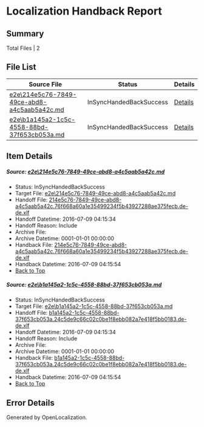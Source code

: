 # <a name='report-top'></a> Localization Handback Report

## Summary
 Total Files | 2

## File List
 Source File | Status | Details 
 ----------- | ------ | ------- 
 [e2e\214e5c76-7849-49ce-abd8-a4c5aab5a42c.md](https://github.com/OpenLocalizationTestOrg/oltest/blob/6c40e399b7d46e0b5f66dc3bd0d2e354ab64c28f/e2e/214e5c76-7849-49ce-abd8-a4c5aab5a42c.md) | InSyncHandedBackSuccess | [Details](#0c09035ec826964079149f606eb5408ca7d1c6a22)
 [e2e\b1a145a2-1c5c-4558-88bd-37f653cb053a.md](https://github.com/OpenLocalizationTestOrg/oltest/blob/6c40e399b7d46e0b5f66dc3bd0d2e354ab64c28f/e2e/b1a145a2-1c5c-4558-88bd-37f653cb053a.md) | InSyncHandedBackSuccess | [Details](#9eeb9a060923f2533f541ec2741e487358afe3594)

## Item Details
##### <a name='0c09035ec826964079149f606eb5408ca7d1c6a22'></a> Source: [e2e\214e5c76-7849-49ce-abd8-a4c5aab5a42c.md](https://github.com/OpenLocalizationTestOrg/oltest/blob/6c40e399b7d46e0b5f66dc3bd0d2e354ab64c28f/e2e/214e5c76-7849-49ce-abd8-a4c5aab5a42c.md)
* Status: InSyncHandedBackSuccess
* Target File: [e2e\214e5c76-7849-49ce-abd8-a4c5aab5a42c.md](https://github.com/OpenLocalizationTestOrg/oltest-dede-fly/blob/d96597a3c559e6c98ea7d8c5f94abd332596845b/e2e/214e5c76-7849-49ce-abd8-a4c5aab5a42c.md)
* Handoff File: [214e5c76-7849-49ce-abd8-a4c5aab5a42c.76f668a60a1e35499234f5b43927288ae375fecb.de-de.xlf](https://github.com/OpenLocalizationTestOrg/olhandoff-e2e/blob/2477e878af893af2062f847ddf1d3802b7ee0648/ol-handoff/OpenLocalizationTestOrg/oltest-dede-fly/ci/ht/214e5c76-7849-49ce-abd8-a4c5aab5a42c.76f668a60a1e35499234f5b43927288ae375fecb.de-de.xlf)
* Handoff Datetime: 2016-07-09 04:15:34
* Handoff Reason: Include
* Archive File: 
* Archive Datetime: 0001-01-01 00:00:00
* Handback File: [214e5c76-7849-49ce-abd8-a4c5aab5a42c.76f668a60a1e35499234f5b43927288ae375fecb.de-de.xlf](https://github.com/OpenLocalizationTestOrg/olhandback-e2e/blob/a26e72ccab335745c8e20bb5925e11e65164387b/ol-handback/OpenLocalizationTestOrg/oltest-dede-fly/ci/ht/214e5c76-7849-49ce-abd8-a4c5aab5a42c.76f668a60a1e35499234f5b43927288ae375fecb.de-de.xlf)
* Handback Datetime: 2016-07-09 04:15:54
* [Back to Top](#report-top)

##### <a name='9eeb9a060923f2533f541ec2741e487358afe3594'></a> Source: [e2e\b1a145a2-1c5c-4558-88bd-37f653cb053a.md](https://github.com/OpenLocalizationTestOrg/oltest/blob/6c40e399b7d46e0b5f66dc3bd0d2e354ab64c28f/e2e/b1a145a2-1c5c-4558-88bd-37f653cb053a.md)
* Status: InSyncHandedBackSuccess
* Target File: [e2e\b1a145a2-1c5c-4558-88bd-37f653cb053a.md](https://github.com/OpenLocalizationTestOrg/oltest-dede-fly/blob/d96597a3c559e6c98ea7d8c5f94abd332596845b/e2e/b1a145a2-1c5c-4558-88bd-37f653cb053a.md)
* Handoff File: [b1a145a2-1c5c-4558-88bd-37f653cb053a.24c5de9c66c02c0be1f8ebb082a7e418f5bb0183.de-de.xlf](https://github.com/OpenLocalizationTestOrg/olhandoff-e2e/blob/2477e878af893af2062f847ddf1d3802b7ee0648/ol-handoff/OpenLocalizationTestOrg/oltest-dede-fly/ci/ht/b1a145a2-1c5c-4558-88bd-37f653cb053a.24c5de9c66c02c0be1f8ebb082a7e418f5bb0183.de-de.xlf)
* Handoff Datetime: 2016-07-09 04:15:34
* Handoff Reason: Include
* Archive File: 
* Archive Datetime: 0001-01-01 00:00:00
* Handback File: [b1a145a2-1c5c-4558-88bd-37f653cb053a.24c5de9c66c02c0be1f8ebb082a7e418f5bb0183.de-de.xlf](https://github.com/OpenLocalizationTestOrg/olhandback-e2e/blob/a26e72ccab335745c8e20bb5925e11e65164387b/ol-handback/OpenLocalizationTestOrg/oltest-dede-fly/ci/ht/b1a145a2-1c5c-4558-88bd-37f653cb053a.24c5de9c66c02c0be1f8ebb082a7e418f5bb0183.de-de.xlf)
* Handback Datetime: 2016-07-09 04:15:54
* [Back to Top](#report-top)


## Error Details

Generated by OpenLocalization.
